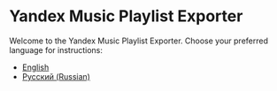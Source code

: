 # Yandex Music Playlist Exporter

Welcome to the Yandex Music Playlist Exporter. Choose your preferred language for instructions:

- [English](readme/readme_en.md)
- [Русский (Russian)](readme/readme_ru.md)
